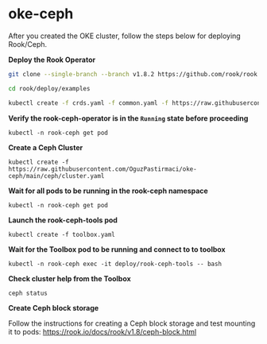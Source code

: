 # oke-ceph

After you created the OKE cluster, follow the steps below for deploying Rook/Ceph.

**Deploy the Rook Operator**

```sh
git clone --single-branch --branch v1.8.2 https://github.com/rook/rook.git
```

```sh
cd rook/deploy/examples

kubectl create -f crds.yaml -f common.yaml -f https://raw.githubusercontent.com/OguzPastirmaci/oke-ceph/main/ceph/operator.yaml
```

**Verify the rook-ceph-operator is in the `Running` state before proceeding**
```
kubectl -n rook-ceph get pod
```

**Create a Ceph Cluster**

```
kubectl create -f https://raw.githubusercontent.com/OguzPastirmaci/oke-ceph/main/ceph/cluster.yaml
```

**Wait for all pods to be running in the rook-ceph namespace**
```
kubectl -n rook-ceph get pod
```

**Launch the rook-ceph-tools pod**
```
kubectl create -f toolbox.yaml
```

**Wait for the Toolbox pod to be running and connect to to toolbox**
```
kubectl -n rook-ceph exec -it deploy/rook-ceph-tools -- bash
```

**Check cluster help from the Toolbox**
```
ceph status
```

**Create Ceph block storage**

Follow the instructions for creating a Ceph block storage and test mounting it to pods:
https://rook.io/docs/rook/v1.8/ceph-block.html

